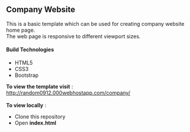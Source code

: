 ## Company Website
This is a basic template which can be used for creating company website home page.</br>
The web page is responsive to different viewport sizes.


#### Build Technologies

- HTML5
- CSS3
- Bootstrap

**To view the template visit** : http://random0912.000webhostapp.com/company/</br></br>
**To view locally** : <ul><li>Clone this repository</li><li>Open **index.html**</li></ul>
